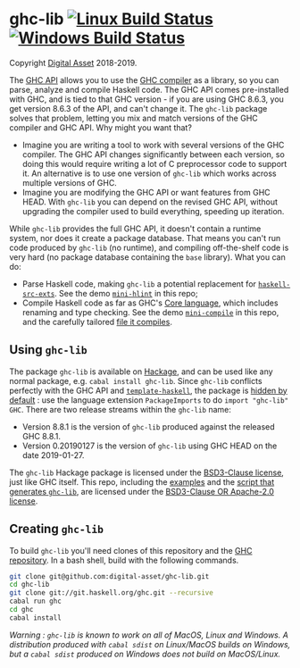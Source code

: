 # ghc-lib [![Linux Build Status](https://img.shields.io/travis/digital-asset/ghc-lib/master.svg?label=Linux%20%26%20Mac%20builds)](https://travis-ci.org/digital-asset/ghc-lib)  [![Windows Build Status](https://img.shields.io/appveyor/ci/shayne-fletcher-da/ghc-lib/master.svg?label=Windows%20build)](https://ci.appveyor.com/project/shayne-fletcher-da/ghc-lib)

Copyright [Digital Asset](https://www.digitalasset.com/) 2018-2019.

The [GHC API](https://hackage.haskell.org/package/ghc) allows you to use the [GHC compiler](https://www.haskell.org/ghc/) as a library, so you can parse, analyze and compile Haskell code. The GHC API comes pre-installed with GHC, and is tied to that GHC version - if you are using GHC 8.6.3, you get version 8.6.3 of the API, and can't change it. The `ghc-lib` package solves that problem, letting you mix and match versions of the GHC compiler and GHC API. Why might you want that?

* Imagine you are writing a tool to work with several versions of the GHC compiler. The GHC API changes significantly between each version, so doing this would require writing a lot of C preprocessor code to support it. An alternative is to use one version of `ghc-lib` which works across multiple versions of GHC.
* Imagine you are modifying the GHC API or want features from GHC HEAD. With `ghc-lib` you can depend on the revised GHC API, without upgrading the compiler used to build everything, speeding up iteration.

While `ghc-lib` provides the full GHC API, it doesn't contain a runtime system, nor does it create a package database. That means you can't run code produced by `ghc-lib` (no runtime), and compiling off-the-shelf code is very hard (no package database containing the `base` library). What you can do:

* Parse Haskell code, making `ghc-lib` a potential replacement for [`haskell-src-exts`](https://hackage.haskell.org/package/haskell-src-exts). See the demo [`mini-hlint`](https://github.com/digital-asset/ghc-lib/blob/master/examples/mini-hlint/src/Main.hs) in this repo;
* Compile Haskell code as far as GHC's [Core language](https://ghc.haskell.org/trac/ghc/wiki/Commentary/Compiler/CoreSynType), which includes renaming and type checking. See the demo [`mini-compile`](https://github.com/digital-asset/ghc-lib/blob/master/examples/mini-compile/src/Main.hs) in this repo, and the carefully tailored [file it compiles](https://github.com/digital-asset/ghc-lib/blob/master/examples/mini-compile/test/MiniCompileTest.hs).

## Using `ghc-lib`

The package `ghc-lib` is available on [Hackage](https://hackage.haskell.org/), and can be used like any normal package, e.g. `cabal install ghc-lib`. Since `ghc-lib` conflicts perfectly with the GHC API and [`template-haskell`](https://hackage.haskell.org/package/template-haskell), the package is [hidden by default](https://downloads.haskell.org/~ghc/latest/docs/html/users_guide/packages.html#using-packages) : use the language extension `PackageImports` to do `import "ghc-lib" GHC`. There are two release streams within the `ghc-lib` name:

* Version 8.8.1 is the version of `ghc-lib` produced against the released GHC 8.8.1.
* Version 0.20190127 is the version of `ghc-lib` using GHC HEAD on the date 2019-01-27.

The `ghc-lib` Hackage package is licensed under the [BSD3-Clause license](https://www.haskell.org/ghc/license.html), just like GHC itself. This repo, including the [examples](https://github.com/digital-asset/ghc-lib/tree/master/examples) and the [script that generates `ghc-lib`](https://github.com/digital-asset/ghc-lib/tree/master/ghc-lib-gen), are licensed under the [BSD3-Clause OR Apache-2.0 license](https://github.com/digital-asset/ghc-lib/blob/master/LICENSE).

## Creating `ghc-lib`

To build `ghc-lib` you'll need clones of this repository and the [GHC repository](https://git.haskell.org). In a bash shell, build with the following commands.

```bash
git clone git@github.com:digital-asset/ghc-lib.git
cd ghc-lib
git clone git://git.haskell.org/ghc.git --recursive
cabal run ghc
cd ghc
cabal install
```

*Warning : `ghc-lib` is known to work on all of MacOS, Linux and Windows. A distribution produced with `cabal sdist` on Linux/MacOS builds on Windows, but a `cabal sdist` produced on Windows does not build on MacOS/Linux.*
